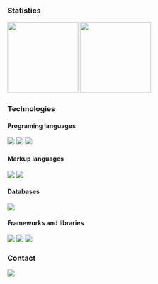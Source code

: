 <!--
### About me
-->

### Statistics

<img height="160em" src="https://github-readme-stats.vercel.app/api?username=felipe-coletti&show_icons=true&theme=transparent">
<img height="160em" src="https://github-readme-stats.vercel.app/api/top-langs/?username=felipe-coletti&layout=compact&theme=transparent">

### Technologies

#### Programing languages

<img src="https://img.shields.io/badge/python-306998?style=for-the-badge&logo=python&logoColor=ffd43b"> <img src="https://img.shields.io/badge/php-6c78af?style=for-the-badge&logo=php&logoColor=white">
<img src="https://img.shields.io/badge/javascript-f0db4f?style=for-the-badge&logo=javascript&logoColor=323330">

#### Markup languages

<img src="https://img.shields.io/badge/html5-e34c26?style=for-the-badge&logo=html5&logoColor=white"> <img src="https://img.shields.io/badge/css3-0f5298?style=for-the-badge&logo=css3&logoColor=white">

#### Databases

<!--f29111-->
<img src="https://img.shields.io/badge/mysql-00758f?style=for-the-badge&logo=mysql&logoColor=white">

#### Frameworks and libraries

<img src="https://img.shields.io/badge/react_nactive-00a7d4?style=for-the-badge&logo=react&logoColor=white"> <img src="https://img.shields.io/badge/node.js-303030?style=for-the-badge&logo=node.js&logoColor=68a063"> <img src="https://img.shields.io/badge/figma-f24e1e?style=for-the-badge&logo=figma&logoColor=white">

### Contact

<a href="https://www.linkedin.com/in/felipe-coletti-41a49a229"><img src="https://img.shields.io/badge/linkedin-0077b5?style=for-the-badge&logo=linkedin&logoColor=white"></a>
